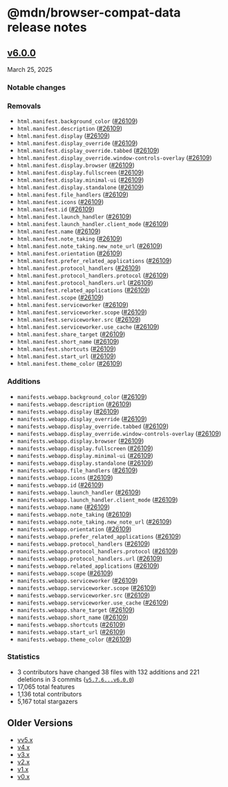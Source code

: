 # @mdn/browser-compat-data release notes

## [v6.0.0](https://github.com/mdn/browser-compat-data/releases/tag/v6.0.0)

March 25, 2025

### Notable changes

<!-- TODO: Fill me out with the appropriate information about breaking changes or new backwards-compatible additions! -->

### Removals

- `html.manifest.background_color` ([#26109](https://github.com/mdn/browser-compat-data/pull/26109))
- `html.manifest.description` ([#26109](https://github.com/mdn/browser-compat-data/pull/26109))
- `html.manifest.display` ([#26109](https://github.com/mdn/browser-compat-data/pull/26109))
- `html.manifest.display_override` ([#26109](https://github.com/mdn/browser-compat-data/pull/26109))
- `html.manifest.display_override.tabbed` ([#26109](https://github.com/mdn/browser-compat-data/pull/26109))
- `html.manifest.display_override.window-controls-overlay` ([#26109](https://github.com/mdn/browser-compat-data/pull/26109))
- `html.manifest.display.browser` ([#26109](https://github.com/mdn/browser-compat-data/pull/26109))
- `html.manifest.display.fullscreen` ([#26109](https://github.com/mdn/browser-compat-data/pull/26109))
- `html.manifest.display.minimal-ui` ([#26109](https://github.com/mdn/browser-compat-data/pull/26109))
- `html.manifest.display.standalone` ([#26109](https://github.com/mdn/browser-compat-data/pull/26109))
- `html.manifest.file_handlers` ([#26109](https://github.com/mdn/browser-compat-data/pull/26109))
- `html.manifest.icons` ([#26109](https://github.com/mdn/browser-compat-data/pull/26109))
- `html.manifest.id` ([#26109](https://github.com/mdn/browser-compat-data/pull/26109))
- `html.manifest.launch_handler` ([#26109](https://github.com/mdn/browser-compat-data/pull/26109))
- `html.manifest.launch_handler.client_mode` ([#26109](https://github.com/mdn/browser-compat-data/pull/26109))
- `html.manifest.name` ([#26109](https://github.com/mdn/browser-compat-data/pull/26109))
- `html.manifest.note_taking` ([#26109](https://github.com/mdn/browser-compat-data/pull/26109))
- `html.manifest.note_taking.new_note_url` ([#26109](https://github.com/mdn/browser-compat-data/pull/26109))
- `html.manifest.orientation` ([#26109](https://github.com/mdn/browser-compat-data/pull/26109))
- `html.manifest.prefer_related_applications` ([#26109](https://github.com/mdn/browser-compat-data/pull/26109))
- `html.manifest.protocol_handlers` ([#26109](https://github.com/mdn/browser-compat-data/pull/26109))
- `html.manifest.protocol_handlers.protocol` ([#26109](https://github.com/mdn/browser-compat-data/pull/26109))
- `html.manifest.protocol_handlers.url` ([#26109](https://github.com/mdn/browser-compat-data/pull/26109))
- `html.manifest.related_applications` ([#26109](https://github.com/mdn/browser-compat-data/pull/26109))
- `html.manifest.scope` ([#26109](https://github.com/mdn/browser-compat-data/pull/26109))
- `html.manifest.serviceworker` ([#26109](https://github.com/mdn/browser-compat-data/pull/26109))
- `html.manifest.serviceworker.scope` ([#26109](https://github.com/mdn/browser-compat-data/pull/26109))
- `html.manifest.serviceworker.src` ([#26109](https://github.com/mdn/browser-compat-data/pull/26109))
- `html.manifest.serviceworker.use_cache` ([#26109](https://github.com/mdn/browser-compat-data/pull/26109))
- `html.manifest.share_target` ([#26109](https://github.com/mdn/browser-compat-data/pull/26109))
- `html.manifest.short_name` ([#26109](https://github.com/mdn/browser-compat-data/pull/26109))
- `html.manifest.shortcuts` ([#26109](https://github.com/mdn/browser-compat-data/pull/26109))
- `html.manifest.start_url` ([#26109](https://github.com/mdn/browser-compat-data/pull/26109))
- `html.manifest.theme_color` ([#26109](https://github.com/mdn/browser-compat-data/pull/26109))

### Additions

- `manifests.webapp.background_color` ([#26109](https://github.com/mdn/browser-compat-data/pull/26109))
- `manifests.webapp.description` ([#26109](https://github.com/mdn/browser-compat-data/pull/26109))
- `manifests.webapp.display` ([#26109](https://github.com/mdn/browser-compat-data/pull/26109))
- `manifests.webapp.display_override` ([#26109](https://github.com/mdn/browser-compat-data/pull/26109))
- `manifests.webapp.display_override.tabbed` ([#26109](https://github.com/mdn/browser-compat-data/pull/26109))
- `manifests.webapp.display_override.window-controls-overlay` ([#26109](https://github.com/mdn/browser-compat-data/pull/26109))
- `manifests.webapp.display.browser` ([#26109](https://github.com/mdn/browser-compat-data/pull/26109))
- `manifests.webapp.display.fullscreen` ([#26109](https://github.com/mdn/browser-compat-data/pull/26109))
- `manifests.webapp.display.minimal-ui` ([#26109](https://github.com/mdn/browser-compat-data/pull/26109))
- `manifests.webapp.display.standalone` ([#26109](https://github.com/mdn/browser-compat-data/pull/26109))
- `manifests.webapp.file_handlers` ([#26109](https://github.com/mdn/browser-compat-data/pull/26109))
- `manifests.webapp.icons` ([#26109](https://github.com/mdn/browser-compat-data/pull/26109))
- `manifests.webapp.id` ([#26109](https://github.com/mdn/browser-compat-data/pull/26109))
- `manifests.webapp.launch_handler` ([#26109](https://github.com/mdn/browser-compat-data/pull/26109))
- `manifests.webapp.launch_handler.client_mode` ([#26109](https://github.com/mdn/browser-compat-data/pull/26109))
- `manifests.webapp.name` ([#26109](https://github.com/mdn/browser-compat-data/pull/26109))
- `manifests.webapp.note_taking` ([#26109](https://github.com/mdn/browser-compat-data/pull/26109))
- `manifests.webapp.note_taking.new_note_url` ([#26109](https://github.com/mdn/browser-compat-data/pull/26109))
- `manifests.webapp.orientation` ([#26109](https://github.com/mdn/browser-compat-data/pull/26109))
- `manifests.webapp.prefer_related_applications` ([#26109](https://github.com/mdn/browser-compat-data/pull/26109))
- `manifests.webapp.protocol_handlers` ([#26109](https://github.com/mdn/browser-compat-data/pull/26109))
- `manifests.webapp.protocol_handlers.protocol` ([#26109](https://github.com/mdn/browser-compat-data/pull/26109))
- `manifests.webapp.protocol_handlers.url` ([#26109](https://github.com/mdn/browser-compat-data/pull/26109))
- `manifests.webapp.related_applications` ([#26109](https://github.com/mdn/browser-compat-data/pull/26109))
- `manifests.webapp.scope` ([#26109](https://github.com/mdn/browser-compat-data/pull/26109))
- `manifests.webapp.serviceworker` ([#26109](https://github.com/mdn/browser-compat-data/pull/26109))
- `manifests.webapp.serviceworker.scope` ([#26109](https://github.com/mdn/browser-compat-data/pull/26109))
- `manifests.webapp.serviceworker.src` ([#26109](https://github.com/mdn/browser-compat-data/pull/26109))
- `manifests.webapp.serviceworker.use_cache` ([#26109](https://github.com/mdn/browser-compat-data/pull/26109))
- `manifests.webapp.share_target` ([#26109](https://github.com/mdn/browser-compat-data/pull/26109))
- `manifests.webapp.short_name` ([#26109](https://github.com/mdn/browser-compat-data/pull/26109))
- `manifests.webapp.shortcuts` ([#26109](https://github.com/mdn/browser-compat-data/pull/26109))
- `manifests.webapp.start_url` ([#26109](https://github.com/mdn/browser-compat-data/pull/26109))
- `manifests.webapp.theme_color` ([#26109](https://github.com/mdn/browser-compat-data/pull/26109))

### Statistics

- 3 contributors have changed 38 files with 132 additions and 221 deletions in 3 commits ([`v5.7.6...v6.0.0`](https://github.com/mdn/browser-compat-data/compare/v5.7.6...v6.0.0))
- 17,065 total features
- 1,136 total contributors
- 5,167 total stargazers

## Older Versions

- [vv5.x](./release_notes/vv5.md)
- [v4.x](./release_notes/v4.md)
- [v3.x](./release_notes/v3.md)
- [v2.x](./release_notes/v2.md)
- [v1.x](./release_notes/v1.md)
- [v0.x](./release_notes/v0.md)
